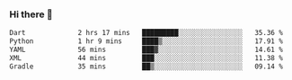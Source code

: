 ### Hi there 👋

<!--START_SECTION:waka-->

```txt
Dart             2 hrs 17 mins   █████████░░░░░░░░░░░░░░░░   35.36 %
Python           1 hr 9 mins     ████▒░░░░░░░░░░░░░░░░░░░░   17.91 %
YAML             56 mins         ███▓░░░░░░░░░░░░░░░░░░░░░   14.61 %
XML              44 mins         ███░░░░░░░░░░░░░░░░░░░░░░   11.38 %
Gradle           35 mins         ██▒░░░░░░░░░░░░░░░░░░░░░░   09.14 %
```

<!--END_SECTION:waka-->


<!--
**AnkelMauCastillo/AnkelMauCastillo** is a ✨ _special_ ✨ repository because its `README.md` (this file) appears on your GitHub profile.

Here are some ideas to get you started:

- 🔭 I’m currently working on ...
- 🌱 I’m currently learning ...
- 👯 I’m looking to collaborate on ...
- 🤔 I’m looking for help with ...
- 💬 Ask me about ...
- 📫 How to reach me: ...
- 😄 Pronouns: ...
- ⚡ Fun fact: ...
-->

